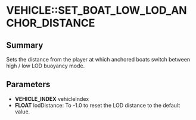# VEHICLE::SET_BOAT_LOW_LOD_ANCHOR_DISTANCE

## Summary
Sets the distance from the player at which anchored boats switch between high / low LOD buoyancy mode.

## Parameters
* **VEHICLE_INDEX** vehicleIndex
* **FLOAT** lodDistance: To -1.0 to reset the LOD distance to the default value.